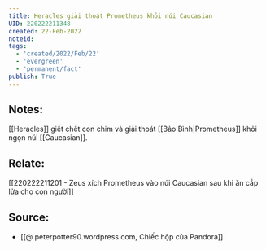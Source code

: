 ```yaml
---
title: Heracles giải thoát Prometheus khỏi núi Caucasian
UID: 220222211348
created: 22-Feb-2022
noteid:
tags:
  - 'created/2022/Feb/22'
  - 'evergreen'
  - 'permanent/fact'
publish: True
---
```

## Notes:
[[Heracles]] giết chết con chim và giải thoát  [[Bảo Bình|Prometheus]] khỏi ngọn núi [[Caucasian]].

## Relate:
[[220222211201 - Zeus xích Prometheus vào núi Caucasian sau khi ăn cắp lửa cho con người]]

## Source:
- [[@ peterpotter90.wordpress.com, Chiếc hộp của Pandora]]




